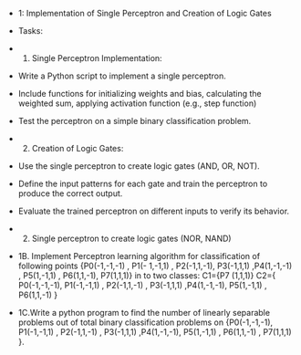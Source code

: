 - 1: Implementation of Single Perceptron and Creation of Logic Gates
- Tasks:
- 1. Single Perceptron Implementation:
- Write a Python script to implement a single perceptron.
- Include functions for initializing weights and bias, calculating the weighted
sum, applying activation function (e.g., step function)
- Test the perceptron on a simple binary classification problem.
- 2. Creation of Logic Gates:
- Use the single perceptron to create logic gates (AND, OR, NOT).
- Define the input patterns for each gate and train the perceptron to produce the
correct output.
- Evaluate the trained perceptron on different inputs to verify its behavior.


- 2. Single perceptron to create logic gates (NOR, NAND)
- 1B. Implement Perceptron learning algorithm for classification of following points {P0(-1,-1,-1) , P1(-
1,-1,1) , P2(-1,1,-1), P3(-1,1,1) ,P4(1,-1,-1) , P5(1,-1,1) , P6(1,1,-1), P7(1,1,1)} in to two classes:
C1={P7 (1,1,1)}
C2={ P0(-1,-1,-1), P1(-1,-1,1) , P2(-1,1,-1) , P3(-1,1,1) ,P4(1,-1,-1), P5(1,-1,1) , P6(1,1,-1) }
- 1C.Write a python program to find the number of linearly separable problems out of total binary
classification problems on {P0(-1,-1,-1), P1(-1,-1,1) , P2(-1,1,-1) , P3(-1,1,1) ,P4(1,-1,-1), P5(1,-1,1) ,
P6(1,1,-1) , P7(1,1,1) }.
